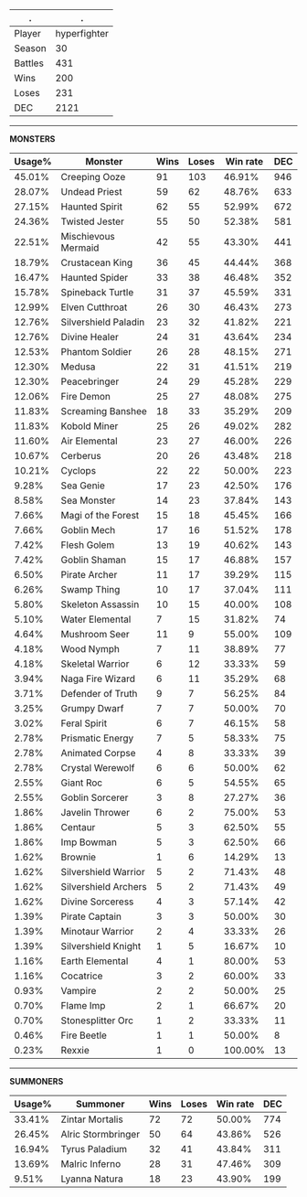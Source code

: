.|.
|-|-
Player|hyperfighter
Season|30
Battles|431
Wins|200
Loses|231
DEC|2121

---
**MONSTERS**

Usage%|Monster|Wins|Loses|Win rate|DEC|
-|-|-|-|-|-|
45.01%|Creeping Ooze|91|103|46.91%|946|
28.07%|Undead Priest|59|62|48.76%|633|
27.15%|Haunted Spirit|62|55|52.99%|672|
24.36%|Twisted Jester|55|50|52.38%|581|
22.51%|Mischievous Mermaid|42|55|43.30%|441|
18.79%|Crustacean King|36|45|44.44%|368|
16.47%|Haunted Spider|33|38|46.48%|352|
15.78%|Spineback Turtle|31|37|45.59%|331|
12.99%|Elven Cutthroat|26|30|46.43%|273|
12.76%|Silvershield Paladin|23|32|41.82%|221|
12.76%|Divine Healer|24|31|43.64%|234|
12.53%|Phantom Soldier|26|28|48.15%|271|
12.30%|Medusa|22|31|41.51%|219|
12.30%|Peacebringer|24|29|45.28%|229|
12.06%|Fire Demon|25|27|48.08%|275|
11.83%|Screaming Banshee|18|33|35.29%|209|
11.83%|Kobold Miner|25|26|49.02%|282|
11.60%|Air Elemental|23|27|46.00%|226|
10.67%|Cerberus|20|26|43.48%|218|
10.21%|Cyclops|22|22|50.00%|223|
9.28%|Sea Genie|17|23|42.50%|176|
8.58%|Sea Monster|14|23|37.84%|143|
7.66%|Magi of the Forest|15|18|45.45%|166|
7.66%|Goblin Mech|17|16|51.52%|178|
7.42%|Flesh Golem|13|19|40.62%|143|
7.42%|Goblin Shaman|15|17|46.88%|157|
6.50%|Pirate Archer|11|17|39.29%|115|
6.26%|Swamp Thing|10|17|37.04%|111|
5.80%|Skeleton Assassin|10|15|40.00%|108|
5.10%|Water Elemental|7|15|31.82%|74|
4.64%|Mushroom Seer|11|9|55.00%|109|
4.18%|Wood Nymph|7|11|38.89%|77|
4.18%|Skeletal Warrior|6|12|33.33%|59|
3.94%|Naga Fire Wizard|6|11|35.29%|68|
3.71%|Defender of Truth|9|7|56.25%|84|
3.25%|Grumpy Dwarf|7|7|50.00%|70|
3.02%|Feral Spirit|6|7|46.15%|58|
2.78%|Prismatic Energy|7|5|58.33%|75|
2.78%|Animated Corpse|4|8|33.33%|39|
2.78%|Crystal Werewolf|6|6|50.00%|62|
2.55%|Giant Roc|6|5|54.55%|65|
2.55%|Goblin Sorcerer|3|8|27.27%|36|
1.86%|Javelin Thrower|6|2|75.00%|53|
1.86%|Centaur|5|3|62.50%|55|
1.86%|Imp Bowman|5|3|62.50%|66|
1.62%|Brownie|1|6|14.29%|13|
1.62%|Silvershield Warrior|5|2|71.43%|48|
1.62%|Silvershield Archers|5|2|71.43%|49|
1.62%|Divine Sorceress|4|3|57.14%|42|
1.39%|Pirate Captain|3|3|50.00%|30|
1.39%|Minotaur Warrior|2|4|33.33%|26|
1.39%|Silvershield Knight|1|5|16.67%|10|
1.16%|Earth Elemental|4|1|80.00%|53|
1.16%|Cocatrice|3|2|60.00%|33|
0.93%|Vampire|2|2|50.00%|25|
0.70%|Flame Imp|2|1|66.67%|20|
0.70%|Stonesplitter Orc|1|2|33.33%|11|
0.46%|Fire Beetle|1|1|50.00%|8|
0.23%|Rexxie|1|0|100.00%|13|

---
**SUMMONERS**

Usage%|Summoner|Wins|Loses|Win rate|DEC|
-|-|-|-|-|-|
33.41%|Zintar Mortalis|72|72|50.00%|774|
26.45%|Alric Stormbringer|50|64|43.86%|526|
16.94%|Tyrus Paladium|32|41|43.84%|311|
13.69%|Malric Inferno|28|31|47.46%|309|
9.51%|Lyanna Natura|18|23|43.90%|199|
